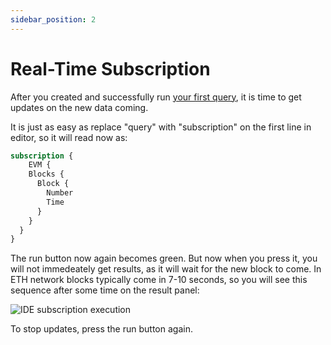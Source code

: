 ```yaml
---
sidebar_position: 2
---
```


# Real-Time Subscription

After you created and successfully run [your first query](first-query), it is time to
get updates on the new data coming.

It is just as easy as replace "query" with "subscription" on the first line in editor,
so it will read now as:

```graphql
subscription {
	EVM {
    Blocks {
      Block {
        Number
        Time
      }
    }
  }
}
```

The run button now again becomes green. But now when you press it, you will not 
immedeately get results, as it will wait for the new block to come. In ETH network
blocks typically come in 7-10 seconds, so you will see this sequence after some time
on the result panel:

![IDE subscription execution](/img/ide/subscription_execution.png)

To stop updates, press the run button again.
